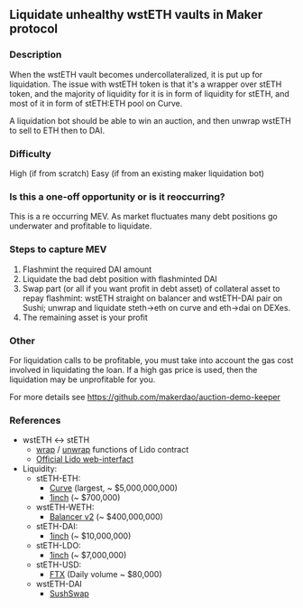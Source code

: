 ## Liquidate unhealthy wstETH vaults in Maker protocol

### Description
When the wstETH vault becomes undercollateralized, it is put up for liquidation. The issue with wstETH token is that it's a wrapper over stETH token, and the majority of liquidity for it is in form of liquidity for stETH, and most of it in form of stETH:ETH pool on Curve.

A liquidation bot should be able to win an auction, and then unwrap wstETH to sell to ETH then to DAI.

### Difficulty
High (if from scratch)
Easy (if from an existing maker liquidation bot)

### Is this a one-off opportunity or is it reoccurring?
This is a re occurring MEV. As market fluctuates many debt positions go underwater and profitable to liquidate.

### Steps to capture MEV

  1. Flashmint the required DAI amount
  2. Liquidate the bad debt position with flashminted DAI 
  3. Swap part (or all if you want profit in debt asset) of collateral asset to repay flashmint: wstETH straight on balancer and wstETH-DAI pair on Sushi; unwrap and liquidate steth->eth on curve and eth->dai on DEXes.
  4. The remaining asset is your profit

### Other
  For liquidation calls to be profitable, you must take into account the gas cost involved in liquidating the loan. If a high gas price is used, then the liquidation may be unprofitable for you.

  For more details see https://github.com/makerdao/auction-demo-keeper

### References
  - wstETH <-> stETH
    - [wrap](https://docs.lido.fi/contracts/wsteth/#wrap) / [unwrap](https://docs.lido.fi/contracts/wsteth/#unwrap) functions of Lido contract
    - [Official Lido web-interfact](https://stake.lido.fi/wrap)
  - Liquidity:
    - stETH-ETH:
      - [Curve](https://curve.fi/steth) (largest, ~ $5,000,000,000)
      - [1inch](https://app.1inch.io/#/1/dao/pools?filter=stETH) (~ $700,000)
    - wstETH-WETH:
      - [Balancer v2](https://app.balancer.fi/?utm_source=medium&utm_medium=blog&utm_campaign=metastablepools#/pool/0x32296969ef14eb0c6d29669c550d4a0449130230000200000000000000000080) (~ $400,000,000)
    - stETH-DAI:
      - [1inch](https://app.1inch.io/#/1/dao/pools?filter=stETH) (~ $10,000,000)
    - stETH-LDO:
      - [1inch](https://app.1inch.io/#/1/dao/pools?filter=stETH) (~ $7,000,000)
    - stETH-USD:
      - [FTX](https://ftx.com/trade/STETH/USD) (Daily volume ~ $80,000)
    - wstETH-DAI
      - [SushSwap](https://app.sushi.com/swap?inputCurrency=0x7f39C581F595B53c5cb19bD0b3f8dA6c935E2Ca0&outputCurrency=0x6B175474E89094C44Da98b954EedeAC495271d0F)
